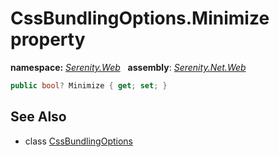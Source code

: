 # CssBundlingOptions.Minimize property
**namespace:** *[Serenity.Web](../../README.md#serenity.web-namespace)*   **assembly**: *[Serenity.Net.Web](../../README.md)*

```csharp
public bool? Minimize { get; set; }
```

## See Also

* class [CssBundlingOptions](../CssBundlingOptions.md)